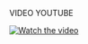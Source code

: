 VIDEO YOUTUBE

[![Watch the video](https://i9.ytimg.com/vi/ZQ4k_CAzo8k/mq2.jpg?sqp=CPyynMUG-oaymwEoCMACELQB8quKqQMcGADwAQH4AbYIgAKAD4oCDAgAEAEYZSBlKGUwDw==&rs=AOn4CLCaa63ggJUiRTcLF2mfdvag0Xkdpw)](https://www.youtube.com/shorts/ZQ4k_CAzo8k)
